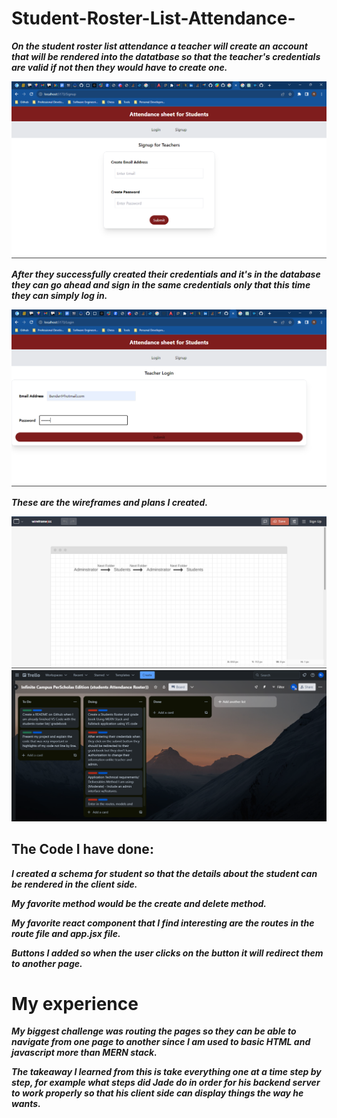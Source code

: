 # Student-Roster-List-Attendance-

_**On the student roster list attendance a teacher will create an account that will be rendered into the datatbase so that the teacher's credentials are valid if not then they would have to create one.**_

![](/client/images/AttendanceListHomepage.png)

_**After they successfully created their credentials and it's in the database they can go ahead and sign in the same credentials only that this time they can simply log in.**_

![](/client/images/AttendanceListHomepageLogin.png)

_**These are the wireframes and plans I created.**_

![](/client/images/Wireframe_ROB.png)
![](/client/images/Trello_ROB.png)

## The Code I have done:

_**I created a schema for student so that the details about the student can be rendered in the client side.**_

_**My favorite method would be the create and delete method.**_

_**My favorite react component that I find interesting are the routes in the route file and app.jsx file.**_

_**Buttons I added so when the user clicks on the button it will redirect them to another page.**_


# My experience

_**My biggest challenge was routing the pages so they can be able to navigate from one page to another since I am used to basic HTML and javascript more than MERN stack.**_

_**The takeaway I learned from this is take everything one at a time step by step, for example what steps did Jade do in order for his backend server to work properly so that his client side can display things the way he wants.**_